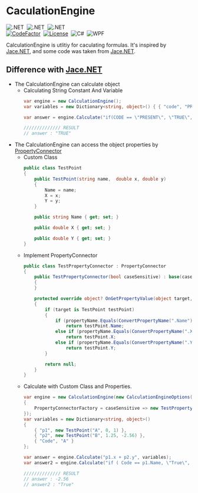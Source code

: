 # CaculationEngine

![.NET](https://img.shields.io/badge/.NET-8.0-512BD4?style=flat)&nbsp;
![.NET](https://img.shields.io/badge/.NET-Framework%204.8-512BD4?style=flat)&nbsp;
![.NET](https://img.shields.io/badge/.NET-CoreApp%203.1-512BD4?style=flat)&nbsp;
<br>
[![CodeFactor](https://www.codefactor.io/repository/github/soomin-kevin-sung/dotnet-calculation-engine/badge)](https://www.codefactor.io/repository/github/soomin-kevin-sung/dotnet-calculation-engine)&nbsp;
[![License](https://img.shields.io/github/license/soomin-kevin-sung/dotnet-calculation-engine)](LICENSE.md)&nbsp;
![C#](https://img.shields.io/badge/.NET-C%23-007396?style=flat)&nbsp;
![WPF](https://img.shields.io/badge/WPF-DataGrid-FF9900?style=flat)&nbsp;

CalculationEngine is utlitiy for caculating formulas. It's inspired by [Jace.NET](https://github.com/pieterderycke/Jace), and some code was taken from [Jace.NET](https://github.com/pieterderycke/Jace).

## Difference with [Jace.NET](https://github.com/pieterderycke/Jace)
* The CalculationEngine can calculate object
    - Calculating String Constant And Variable
        ```csharp
        var engine = new CalculationEngine();
        var variables = new Dictionary<string, object>() { { "code", "PRESENT" } };

        var answer = engine.Calculate("if(CODE == \"PRESENT\", \"TRUE\", \"FALSE\")", variables);

        ////////////// RESULT
        // answer : "TRUE"
        ```
* The CalculationEngine can access the object properties by [PropertyConnector](https://github.com/soomin-kevin-sung/dotnet-calculation-engine/blob/master/src/KevinComponent/KevinComponent/Execution/PropertyConnector.cs)
    * Custom Class
        ```csharp
        public class TestPoint
        {
            public TestPoint(string name,  double x, double y)
            {
                Name = name;
                X = x;
                Y = y;
            }

            public string Name { get; set; }

            public double X { get; set; }

            public double Y { get; set; }
        }
        ```
    * Implement PropertyConnector
        ```csharp
        public class TestPropertyConnector : PropertyConnector
        {
            public TestPropertyConnector(bool caseSensitive) : base(caseSensitive)
            {
            }

            protected override object? OnGetPropertyValue(object target, string propertyName)
            {
                if (target is TestPoint testPoint)
                {
                    if (propertyName.Equals(ConvertPropertyName(".Name")))
                        return testPoint.Name;
                    else if (propertyName.Equals(ConvertPropertyName(".X")))
                        return testPoint.X;
                    else if (propertyName.Equals(ConvertPropertyName(".Y")))
                        return testPoint.Y;
                }

                return null;
            }
        }
        ```
    * Calculate with Custom Class and Properties.
        ```csharp
        var engine = new CalculationEngine(new CalculationEngineOptions()
        {
            PropertyConnectorFactory = caseSensitive => new TestPropertyConnector(caseSensitive)
        });
        var variables = new Dictionary<string, object>()
        {
            { "p1", new TestPoint("A", 0, 1) },
            { "p2", new TestPoint("B", 1.25, -2.56) },
            { "Code", "A" }
        };

        var answer = engine.Calculate("p1.x + p2.y", variables);
        var answer2 = engine.Calculate("if ( Code == p1.Name, \"True\", \"False\")", variables);

        ////////////// RESULT
        // answer : -2.56
        // answer2 : "True"
        ```